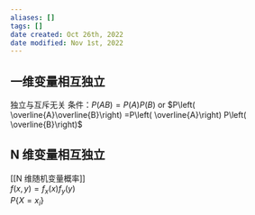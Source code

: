 ```yaml
---
aliases: []
tags: []
date created: Oct 26th, 2022
date modified: Nov 1st, 2022
---
```

## 一维变量相互独立
独立与互斥无关
条件：$P(AB) = P(A)P(B)$ or $P\left( \overline{A}\overline{B}\right) =P\left( \overline{A}\right) P\left( \overline{B}\right)$


## N 维变量相互独立
[[N 维随机变量概率]]  
$f(x,y) = f_{x}(x) f_{y}(y)$  
$P\{X=x_i\}$

